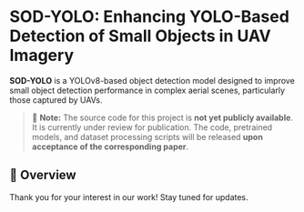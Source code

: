 # SOD-YOLO: Enhancing YOLO-Based Detection of Small Objects in UAV Imagery

**SOD-YOLO** is a YOLOv8-based object detection model designed to improve small object detection performance in complex aerial scenes, particularly those captured by UAVs.

> 📌 **Note:** The source code for this project is **not yet publicly available**. It is currently under review for publication. The code, pretrained models, and dataset processing scripts will be released **upon acceptance of the corresponding paper**.

## 📄 Overview



Thank you for your interest in our work! Stay tuned for updates.
